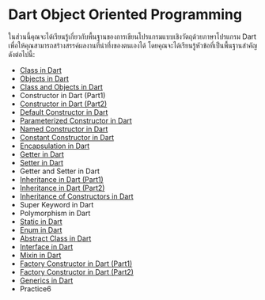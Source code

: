 # Dart Object Oriented Programming
ในส่วนนี้คุณจะได้เรียนรู้เกี่ยวกับพื้นฐานของการเขียนโปรแกรมแบบเชิงวัตถุด้วยภาษาโปรแกรม Dart เพื่อให้คุณสามารถสร้างสรรค์ผลงานที่น่าทึ่งของตนเองได้ โดยคุณจะได้เรียนรู้หัวข้อที่เป็นพื้นฐานสำคัญดังต่อไปนี้:

- [Class in Dart](https://github.com/soonklang/dart-tutorial/blob/main/6.%20OOP%20In%20Dart/Class%20in%20Dart.md)
- [Objects in Dart](https://github.com/soonklang/dart-tutorial/blob/main/6.%20OOP%20In%20Dart/Object%20in%20dart.md)
- [Class and Objects in Dart](https://github.com/soonklang/dart-tutorial/blob/main/6.%20OOP%20In%20Dart/Class%20and%20Objects%20in%20Dart.md)
- Constructor in Dart (Part1)
- [Constructor in Dart (Part2)](https://github.com/soonklang/dart-tutorial/blob/main/6.%20OOP%20In%20Dart/Constructor%20in%20Dart%20(Part%202).md)
- [Default Constructor in Dart](https://github.com/soonklang/dart-tutorial/blob/main/6.%20OOP%20In%20Dart/Default%20Constructor%20in%20Dart.md)
- [Parameterized Constructor in Dart](https://github.com/soonklang/dart-tutorial/blob/main/6.%20OOP%20In%20Dart/Parameterized%20Constructor%20in%20Dart.md)
- [Named Constructor in Dart](https://github.com/soonklang/dart-tutorial/blob/main/6.%20OOP%20In%20Dart/Named%20Constructor%20in%20Dart.md)
- [Constant Constructor in Dart](https://github.com/soonklang/dart-tutorial/blob/main/6.%20OOP%20In%20Dart/Constant%20Constructor%20in%20Dart.md)
- [Encapsulation in Dart](https://github.com/soonklang/dart-tutorial/blob/main/6.%20OOP%20In%20Dart/ENCAPSULATION%20IN%20DART.md)
- [Getter in Dart](https://github.com/soonklang/dart-tutorial/blob/main/6.%20OOP%20In%20Dart/GETTER%20IN%20DART.md)
- [Setter in Dart](https://github.com/soonklang/dart-tutorial/blob/main/6.%20OOP%20In%20Dart/setter%20in%20Dart.md)
- Getter and Setter in Dart
- [Inheritance in Dart (Part1)](https://github.com/soonklang/dart-tutorial/blob/main/6.%20OOP%20In%20Dart/Inheritance%20in%20Dart.md)
- [Inheritance in Dart (Part2)](https://github.com/soonklang/dart-tutorial/blob/main/6.%20OOP%20In%20Dart/Inheritance%20in%20Dart%20(ex3-end).md)
- [Inheritance of Constructors in Dart](https://github.com/soonklang/dart-tutorial/blob/main/6.%20OOP%20In%20Dart/Inheritance%20Of%20Constructor%20in%20Dart.md)
- Super Keyword in Dart
- Polymorphism in Dart
- [Static in Dart](https://github.com/soonklang/dart-tutorial/blob/90c17fee57f597b8416d6fe9babbcc3c54c74ebb/6.%20OOP%20In%20Dart/Static%20in%20Dart.md)
- [Enum in Dart](https://github.com/soonklang/dart-tutorial/blob/main/6.%20OOP%20In%20Dart/Enum%20in%20Dart.md)
- [Abstract Class in Dart](https://github.com/soonklang/dart-tutorial/blob/main/6.%20OOP%20In%20Dart/Abstract%20Classes%20in%20Dart.md)
- [Interface in Dart](https://github.com/soonklang/dart-tutorial/blob/main/6.%20OOP%20In%20Dart/Interface%20in%20Dart.md)
- [Mixin in Dart](https://github.com/soonklang/dart-tutorial/blob/main/6.%20OOP%20In%20Dart/Mixin%20in%20dart.md)
- [Factory Constructor in Dart (Part1)](https://github.com/soonklang/dart-tutorial/blob/main/6.%20OOP%20In%20Dart/Factory%20Constructor%20in%20Dart%20(factory).md)
- [Factory Constructor in Dart (Part2)](https://github.com/soonklang/dart-tutorial/blob/main/6.%20OOP%20In%20Dart/factory%20constructor%20in%20dart%20(singleton).md)
- [Generics in Dart](https://github.com/soonklang/dart-tutorial/blob/main/6.%20OOP%20In%20Dart/Generics%20in%20Dart.md)
- Practice6

